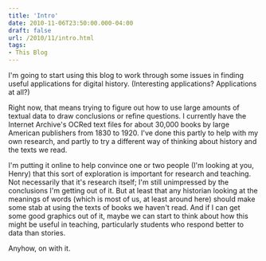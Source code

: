 ```yaml
---
title: 'Intro'
date: 2010-11-06T23:50:00.000-04:00
draft: false
url: /2010/11/intro.html
tags: 
- This Blog
---
```


I'm going to start using this blog to work through some issues in finding useful applications for digital history. (Interesting applications? Applications at all?)

  

Right now, that means trying to figure out how to use large amounts of textual data to draw conclusions or refine questions. I currently have the Internet Archive's OCRed text files for about 30,000 books by large American publishers from 1830 to 1920. I've done this partly to help with my own research, and partly to try a different way of thinking about history and the texts we read.

  

I'm putting it online to help convince one or two people (I'm looking at you, Henry) that this sort of exploration is important for research and teaching. Not necessarily that it's research itself; I'm still unimpressed by the conclusions I'm getting out of it. But at least that any historian looking at the meanings of words (which is most of us, at least around here) should make some stab at using the texts of books we haven't read. And if I can get some good graphics out of it, maybe we can start to think about how this might be useful in teaching, particularly students who respond better to data than stories.

  

Anyhow, on with it.